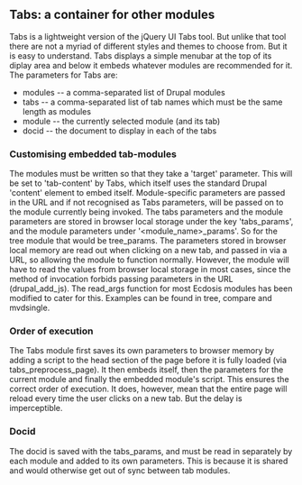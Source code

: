## Tabs: a container for other modules
Tabs is a lightweight version of the jQuery UI Tabs tool. But unlike that 
tool there are not a myriad of different styles and themes to choose from. 
But it is easy to understand. Tabs displays a simple menubar at the top of 
its diplay area and below it embeds whatever modules are recommended for it. 
The parameters for Tabs are:

* modules -- a comma-separated list of Drupal modules 
* tabs -- a comma-separated list of tab names which must be the same length 
as modules
* module -- the currently selected module (and its tab)
* docid -- the document to display in each of the tabs

### Customising embedded tab-modules
The modules must be written so that they take a 'target' parameter. This 
will be set to 'tab-content' by Tabs, which itself uses the standard Drupal 
'content' element to embed itself. Module-specific parameters are passed in 
the URL and if not recognised as Tabs parameters, will be passed on to the 
module currently being invoked. The tabs parameters and the module 
parameters are stored in browser local storage under the key 'tabs_params', 
and the module parameters under '<module_name>_params'. So for the tree 
module that would be tree_params. The parameters stored in browser local 
memory are read out when clicking on a new tab, and passed in via a URL, so 
allowing the module to function normally. However, the module will have to 
read the values from browser local storage in most cases, since the method 
of invocation forbids passing parameters in the URL (drupal_add_js). The 
read_args function for most Ecdosis modules has been modified to cater for 
this. Examples can be found in tree, compare and mvdsingle.

### Order of execution
The Tabs module first saves its own parameters to browser memory by adding a 
script to the head section of the page before it is fully loaded (via 
tabs_preprocess_page). It then embeds itself, then the parameters for the 
current module and finally the embedded module's script. This ensures the 
correct order of execution. It does, however, mean that the entire page will 
reload every time the user clicks on a new tab. But the delay is 
imperceptible.

### Docid
The docid is saved with the tabs_params, and must be read in separately by 
each module and added to its own parameters. This is because it is shared and
would otherwise get out of sync between tab modules.
